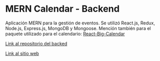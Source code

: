 #  MERN Calendar - Backend

Aplicación MERN para la gestión de eventos. Se utilizó React.js, Redux, Node.js, Express.js, MongoDB y Mongoose. Mención también para el paquete utilizado para el calendario: [React-Big-Calendar](https://jquense.github.io/react-big-calendar/examples/index.html?path=/story/about-big-calendar--page)

[Link al repositorio del backed](https://github.com/AyrDS/calendar-back-MERN)

[Link al sitio web](https://calendar-ayrds.herokuapp.com/)